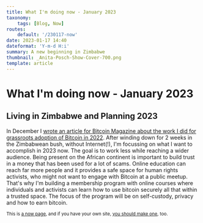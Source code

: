 ```yaml
---
title: What I'm doing now - January 2023
taxonomy:
    tags: [Blog, Now]
routes:
    default: '/230117-now'
date: 2023-01-17 14:40
dateformat: 'Y-m-d H:i'
summary: A new beginning in Zimbabwe
thumbnail: _Anita-Posch-Show-Cover-700.png
template: article
---
```


# What I'm doing now - January 2023

## Living in Zimbabwe and Planning 2023

In December I [wrote an article for Bitcoin Magazine about the work I did for grassroots adoption of Bitcoin in 2022](/bitcoin-africa-review-2022). After winding down for 2 weeks in the Zimbabwean bush, without Internet(!), I'm focussing on what I want to accomplish in 2023 now. The goal is to work less while reaching a wider audience. Being present on the African continent is important to build trust in a money that has been used for a lot of scams. Online education can reach far more people and it provides a safe space for human rights activists, who might not want to engage with Bitcoin at a public meetup. That's why I'm building a membership program with online courses where individuals and activists can learn how to use bitcoin securely all that within a trusted space. The focus of the program will be on self-custody, privacy and how to earn bitcoin.

<small>This is [a now page](https://nownownow.com/about), and if you have your own site, [you should make one](https://nownownow.com/about), too.</small>